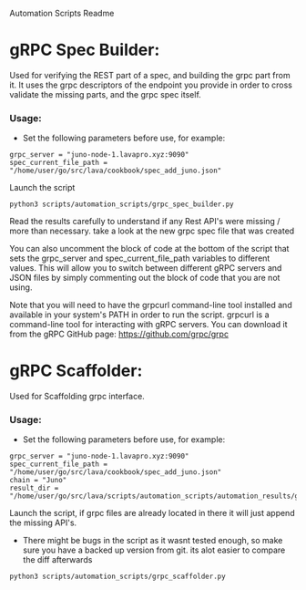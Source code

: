 Automation Scripts Readme

# gRPC Spec Builder: 

Used for verifying the REST part of a spec, and building the grpc part from it.
It uses the grpc descriptors of the endpoint you provide in order to cross validate the missing parts, and the grpc spec itself.

### Usage: 

* Set the following parameters before use, for example:
```
grpc_server = "juno-node-1.lavapro.xyz:9090"
spec_current_file_path = "/home/user/go/src/lava/cookbook/spec_add_juno.json" 
```

Launch the script

```
python3 scripts/automation_scripts/grpc_spec_builder.py
```

Read the results carefully to understand if any Rest API's were missing / more than necessary. take a look at the new grpc spec file that was created 

You can also uncomment the block of code at the bottom of the script that sets the grpc_server and spec_current_file_path variables to different values. This will allow you to switch between different gRPC servers and JSON files by simply commenting out the block of code that you are not using.

Note that you will need to have the grpcurl command-line tool installed and available in your system's PATH in order to run the script. grpcurl is a command-line tool for interacting with gRPC servers. You can download it from the gRPC GitHub page: https://github.com/grpc/grpc

# gRPC Scaffolder: 

Used for Scaffolding grpc interface. 

### Usage:

* Set the following parameters before use, for example:
```
grpc_server = "juno-node-1.lavapro.xyz:9090"
spec_current_file_path = "/home/user/go/src/lava/cookbook/spec_add_juno.json"
chain = "Juno"
result_dir = "/home/user/go/src/lava/scripts/automation_scripts/automation_results/grpcClientProtobufs"
```

Launch the script, if grpc files are already located in there it will just append the missing API's. 

* There might be bugs in the script as it wasnt tested enough, so make sure you have a backed up version from git. its alot easier to compare the diff afterwards 

```
python3 scripts/automation_scripts/grpc_scaffolder.py
```
